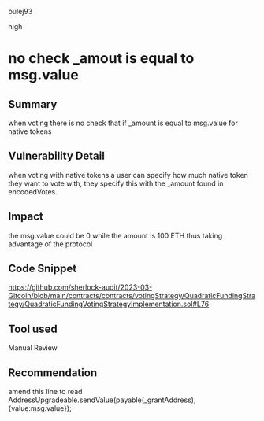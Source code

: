 bulej93

high

# no check _amout is equal to msg.value

## Summary
when voting there is no check that if _amount is equal to msg.value for native tokens
## Vulnerability Detail
when voting with native tokens a user can specify how much native token they want to vote with, they specify this with the _amount found in encodedVotes.
## Impact
the msg.value could be 0 while the amount is 100 ETH thus taking advantage of the protocol
## Code Snippet
https://github.com/sherlock-audit/2023-03-Gitcoin/blob/main/contracts/contracts/votingStrategy/QuadraticFundingStrategy/QuadraticFundingVotingStrategyImplementation.sol#L76
## Tool used

Manual Review

## Recommendation
amend this line to read AddressUpgradeable.sendValue(payable(_grantAddress), {value:msg.value});